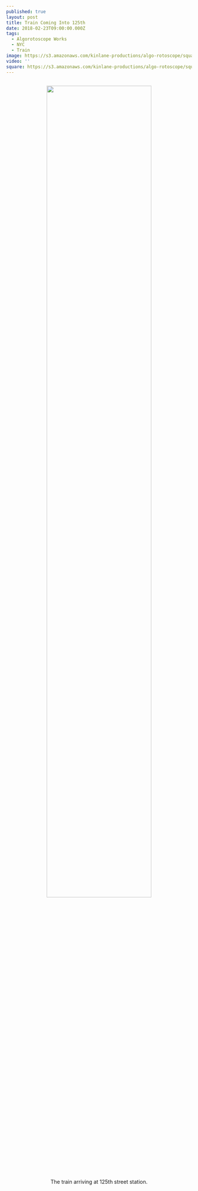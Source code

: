 ```yaml
---
published: true
layout: post
title: Train Coming Into 125th
date: 2018-02-23T09:00:00.000Z
tags:
  - Algorotoscope Works
  - NYC
  - Train
image: https://s3.amazonaws.com/kinlane-productions/algo-rotoscope/square/68_161_800_500_0_max_0_-5_-1.jpg
video: ''
square: https://s3.amazonaws.com/kinlane-productions/algo-rotoscope/square/68_161_800_500_0_max_0_-5_-1_square.jpg
---
```

<p align="center"><img src="{{ page.image }}" width="75%" style="padding: 15px;" /></p>
<center>The train arriving at 125th street station.</center>
